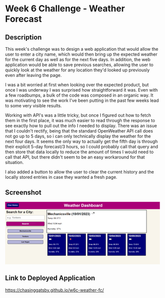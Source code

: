 # Week 6 Challenge - Weather Forecast

## Description
This week's challenge was to design a web application that would allow the user to enter a city name, which would then bring up the expected weather for the current day as well as for the next five days. In addition, the web application would be able to save previous searches, allowing the user to quickly look at the weather for any location they'd looked up previously even after leaving the page.

I was a bit worried at first when looking over the expected product, but once I was underway I was surprised how straightforward it was. Even with a few roadbumps, a bulk of the code was composed in an organic way. It was motivating to see the work I've been putting in the past few weeks lead to some very visible results.

Working with API's was a little tricky, but once I figured out how to fetch them in the first place, it was much easier to read through the response to see exactly how to pull out the info I needed to display. There was an issue that I couldn't rectify, being that the standard OpenWeather API call does not go up to 5 days, so i can only technically display the weather for the next four days. It seems the only way to actually get the fifth day is through their explicit 5-day forecast/3 hours, so I could probably call that query and then store that data locally to reduce the amount of times I would need to call that API, but there didn't seem to be an easy workaround for that situation.

I also added a button to allow the user to clear the current history and the locally stored entries in case they wanted a fresh page.

## Screenshot
![Alt text](assets/images/image.png)

## Link to Deployed Application
https://chasinggatsby.github.io/w6c-weather-fc/